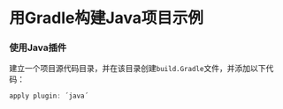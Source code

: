 用Gradle构建Java项目示例
======================
### 使用Java插件
建立一个项目源代码目录，并在该目录创建`build.Gradle`文件，并添加以下代码：
```gradle
apply plugin: ´java´
```
